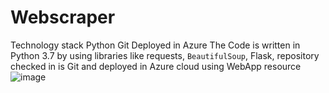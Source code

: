 # Webscraper
Technology stack  Python  Git  Deployed in Azure   The Code is written in Python 3.7 by using libraries like requests, `BeautifulSoup`, Flask, repository checked in is Git and deployed in Azure cloud using WebApp resource
![image](https://user-images.githubusercontent.com/96594057/234561379-5e11b6b2-e423-4060-b25a-06342d6c35ea.png)
